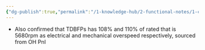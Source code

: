 ```yaml
---
{"dg-publish":true,"permalink":"/1-knowledge-hub/2-functional-notes/1-career-notes/3-tstps-kaniha-technical-notes/2-main-tg-and-auxillaries/tdbfp-overspeed-logic/","noteIcon":""}
---
```


- Also confirmed that TDBFPs has 108% and 110% of rated that is 5680rpm as electrical and mechanical overspeed respectively, sourced from OH PnI